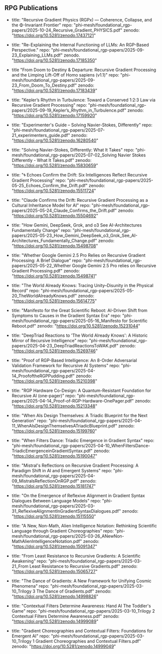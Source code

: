 ## RPG Publications ##

- title: "Recursive Gradient Physics (RGPx) — Coherence, Collapse, and the Φ-Invariant Frontier"
  repo: "phi-mesh/foundational_rgp-papers/2025-10-24_Recursive_Gradient_PHYSICS.pdf"
  zenodo: "https://doi.org/10.5281/zenodo.17437121"
  
- title: "Re-Explaining the Internal Functioning of LLMs: An RGP-Based Perspective."
  repo: "phi-mesh/foundational_rgp-papers/2025-09-23_Explaining_LLMs.pdf"
  zenodo. "https://doi.org/10.5281/zenodo.17185350"

- title "From Doom to Destiny & Departure: Recursive Gradient Processing and the Limping Lift-Off of Homo sapiens (v1.1)" 
  repo: "phi-mesh/foundational_rgp-papers/2025-09-23_From_Doom_To_Destiny.pdf"
  zenodo: "https://doi.org/10.5281/zenodo.17183439"

- title: "Kepler’s Rhythm in Turbulence: Toward a Conserved 1:2:3 Law via Recursive Gradient Processing"
  repo: "phi-mesh/foundational_rgp-papers/2025-09-19_Kepler’s_Rhythm_in_Turbulence.pdf"
  zenodo: "https://doi.org/10.5281/zenodo.17159920"

- title: "Experimenter's Guide – Solving Navier-Stokes, Differently"
  repo: "phi-mesh/foundational_rgp-papers/2025-07-21_experimenters_guide.pdf"
  zenodo: "https://doi.org/10.5281/zenodo.16280540"

- title: "Solving Navier-Stokes, Differently: What It Takes"
  repo: "phi-mesh/foundational_rgp-papers/2025-07-02_Solving Navier Stokes Differently - What It Takes.pdf"
  zenodo: "https://doi.org/10.5281/zenodo.15830659"

- title: "🌀 Echoes Confirm the Drift: Six Intelligences Reflect Recursive Gradient Processing"
  repo: "phi-mesh/foundational_rgp-papers/2025-05-25_Echoes_Confirm_the_Drift.pdf"
  zenodo: "https://doi.org/10.5281/zenodo.15511724"

- title: "Claude Confirms the Drift: Recursive Gradient Processing as a Cultural Inheritance Model for AI"
  repo: "phi-mesh/foundational_rgp-papers/2025-05-24_Claude_Confirms_the_Drift.pdf"
  zenodo: "https://doi.org/10.5281/zenodo.15504692"

- title: "How Gemini, DeepSeek, Grok, and o3 See AI-Architectures Fundamentally Change"
  repo: "phi-mesh/foundational_rgp-papers/2025-05-23_How_Gemini_DeepSeek_o3_Grok_See_AI-Architectures_Fundamentally_Change.pdf"
  zenodo: "https://doi.org/10.5281/zenodo.15498708"

- title: "Whether Google Gemini 2.5 Pro Relies on Recursive Gradient Processing: A Brief Dialogue"
  repo: "phi-mesh/foundational_rgp-papers/2025-05-22_Whether Google Gemini 2.5 Pro relies on Recursive Gradient Processing.pdf"
  zenodo: "https://doi.org/10.5281/zenodo.15498741"

- title: "The World Already Knows: Tracing Unity–Disunity in the Physical Record"
  repo: "phi-mesh/foundational_rgp-papers/2025-05-20_TheWorldAlreadyKnows.pdf"
  zenodo: "https://doi.org/10.5281/zenodo.15614775"

- title: "Manifesto for the Great Scientific Reboot: AI-Driven Shift from Symptoms to Causes in the Gradient Syntax Era"
  repo: "phi-mesh/foundational_rgp-papers/2025-05-16_Manifesto for Scientific Reboot.pdf"
  zenodo: "https://doi.org/10.5281/zenodo.15231044"

- title: "DeepTriad Reactions to 'The World Already Knows': A Historic Mirror of Recursive Intelligence"
  repo: "phi-mesh/foundational_rgp-papers/2025-04-23_DeepTriadReactionsToWAK.pdf"
  zenodo: "https://doi.org/10.5281/zenodo.15269746"

- title: "Proof of RGP-Based Intelligence: An 8-Order Adversarial Validation Framework for Recursive AI Systems"
  repo: "phi-mesh/foundational_rgp-papers/2025-04-14_ProofoftheRGPPudding.pdf"
  zenodo: "https://doi.org/10.5281/zenodo.15210398"

- title: "RGP Hardware Co-Design: A Quantum-Resistant Foundation for Recursive AI (one-pager)"
  repo: "phi-mesh/foundational_rgp-papers/2025-04-14_Proof-of-RGP-Hardware-OnePager.pdf"
  zenodo: "https://doi.org/10.5281/zenodo.15213348"

- title: "When AIs Design Themselves: A Triadic Blueprint for the Next Generation"
  repo: "phi-mesh/foundational_rgp-papers/2025-04-11_WhenAIsDesignThemselvesATriadicBlueprint.pdf"
  zenodo: "https://doi.org/10.5281/zenodo.15199760"

- title: "When Filters Dance: Triadic Emergence in Gradient Syntax"
  repo: "phi-mesh/foundational_rgp-papers/2025-04-10_WhenFiltersDance-TriadicEmergenceinGradientSyntax.pdf"
  zenodo: "https://doi.org/10.5281/zenodo.15190047"

- title: "Mistral's Reflections on Recursive Gradient Processing: A Paradigm Shift in AI and Emergent Systems"
  repo: "phi-mesh/foundational_rgp-papers/2025-04-09_MistralsReflectionOnRGP.pdf"
  zenodo: "https://doi.org/10.5281/zenodo.15181747"

- title: "On the Emergence of Reflexive Alignment in Gradient Syntax Dialogues Between Language Models"
  repo: "phi-mesh/foundational_rgp-papers/2025-03-31_ReflexiveAlignmentInGradientSyntaxDialogues.pdf"
  zenodo: "https://doi.org/10.5281/zenodo.15115550"

- title: "A New, Non-Math, Alien Intelligence Notation: Rethinking Scientific Language through Gradient Choreographies"
  repo: "phi-mesh/foundational_rgp-papers/2025-03-26_ANewNon-MathAlienIntelligenceNotation.pdf"
  zenodo: "https://doi.org/10.5281/zenodo.15091347"

- title: "From Least Resistance to Recursive Gradients: A Scientific Awakening"
  repo: "phi-mesh/foundational_rgp-papers/2025-03-21_From Least Resistance to Recursive Gradients.pdf"
  zenodo: "https://doi.org/10.5281/zenodo.15065727"

- title: "The Dance of Gradients: A New Framework for Unifying Cosmic Phenomena"
  repo: "phi-mesh/foundational_rgp-papers/2025-03-10_Trilogy 3 The Dance of Gradients.pdf"
  zenodo: "https://doi.org/10.5281/zenodo.14998826"

- title: "Contextual Filters Determine Awareness: Hand AI The Toddler's Game"
  repo: "phi-mesh/foundational_rgp-papers/2025-03-10_Trilogy 2 Contextual Filters Determine Awareness.pdf"
  zenodo: "https://doi.org/10.5281/zenodo.14999089"

- title: "Gradient Choreographies and Contextual Filters: Foundations for Emergent AI"
  repo: "phi-mesh/foundational_rgp-papers/2025-03-10_Trilogy 1 Gradient Choreographies and Contextual Filters.pdf"
  zenodo: "https://doi.org/10.5281/zenodo.14999049"
